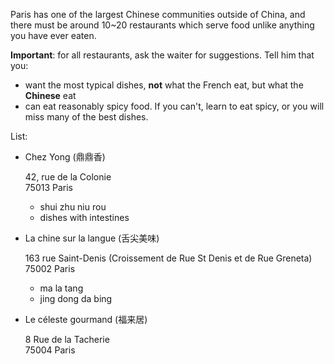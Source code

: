 Paris has one of the largest Chinese communities outside of China, and there must be around 10~20 restaurants which serve food unlike anything you have ever eaten.

**Important**: for all restaurants, ask the waiter for suggestions. Tell him that you:

- want the most typical dishes, **not** what the French eat, but what the **Chinese** eat
- can eat reasonably spicy food. If you can't, learn to eat spicy, or you will miss many of the best dishes.

List:

- Chez Yong (鼎鼎香)

    42, rue de la Colonie  
    75013 Paris

    - shui zhu niu rou
    - dishes with intestines

- La chine sur la langue (舌尖美味)

    163 rue Saint-Denis (Croissement de Rue St Denis et de Rue Greneta)  
    75002 Paris 

    - ma la tang
    - jing dong da bing

- Le céleste gourmand (福来居)

    8 Rue de la Tacherie  
    75004 Paris
